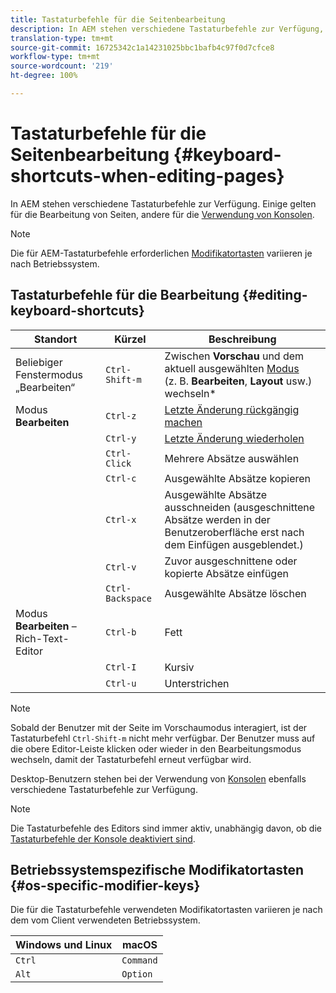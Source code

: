 ```yaml
---
title: Tastaturbefehle für die Seitenbearbeitung
description: In AEM stehen verschiedene Tastaturbefehle zur Verfügung, darunter auch Befehle für die Bearbeitung von Seiten.
translation-type: tm+mt
source-git-commit: 16725342c1a14231025bbc1bafb4c97f0d7cfce8
workflow-type: tm+mt
source-wordcount: '219'
ht-degree: 100%

---
```



# Tastaturbefehle für die Seitenbearbeitung {#keyboard-shortcuts-when-editing-pages}

In AEM stehen verschiedene Tastaturbefehle zur Verfügung. Einige gelten für die Bearbeitung von Seiten, andere für die [Verwendung von Konsolen](/help/sites-cloud/authoring/getting-started/keyboard-shortcuts.md).

>[!NOTE]
>
>Die für AEM-Tastaturbefehle erforderlichen [Modifikatortasten](#os-specific-modifier-keys) variieren je nach Betriebssystem.

## Tastaturbefehle für die Bearbeitung {#editing-keyboard-shortcuts}

| Standort | Kürzel | Beschreibung |
|---|---|---|
| Beliebiger Fenstermodus „Bearbeiten“ | `Ctrl-Shift-m` | Zwischen **Vorschau** und dem aktuell ausgewählten [Modus](/help/sites-cloud/authoring/fundamentals/environment-tools.md#page-modes)</a> (z. B. **Bearbeiten**, **Layout** usw.) wechseln* |
| Modus **Bearbeiten** | `Ctrl-z` | [Letzte Änderung rückgängig machen](/help/sites-cloud/authoring/fundamentals/editing-content.md#undoing-and-redoing-page-edits) |
|  | `Ctrl-y` | [Letzte Änderung wiederholen](/help/sites-cloud/authoring/fundamentals/editing-content.md#undoing-and-redoing-page-edits) |
|  | `Ctrl-Click` | Mehrere Absätze auswählen |
|  | `Ctrl-c` | Ausgewählte Absätze kopieren |
|  | `Ctrl-x` | Ausgewählte Absätze ausschneiden (ausgeschnittene Absätze werden in der Benutzeroberfläche erst nach dem Einfügen ausgeblendet.) |
|  | `Ctrl-v` | Zuvor ausgeschnittene oder kopierte Absätze einfügen |
|  | `Ctrl-Backspace` | Ausgewählte Absätze löschen |
| Modus **Bearbeiten** – Rich-Text-Editor | `Ctrl-b` | Fett |
|  | `Ctrl-I` | Kursiv |
|  | `Ctrl-u` | Unterstrichen |

>[!NOTE]
>
>Sobald der Benutzer mit der Seite im Vorschaumodus interagiert, ist der Tastaturbefehl `Ctrl-Shift-m` nicht mehr verfügbar. Der Benutzer muss auf die obere Editor-Leiste klicken oder wieder in den Bearbeitungsmodus wechseln, damit der Tastaturbefehl erneut verfügbar wird.

Desktop-Benutzern stehen bei der Verwendung von [Konsolen](/help/sites-cloud/authoring/getting-started/keyboard-shortcuts.md) ebenfalls verschiedene Tastaturbefehle zur Verfügung.

>[!NOTE]
>
>Die Tastaturbefehle des Editors sind immer aktiv, unabhängig davon, ob die [Tastaturbefehle der Konsole deaktiviert sind](/help/sites-cloud/authoring/getting-started/keyboard-shortcuts.md#deactivating-keyboard-shortcuts).

## Betriebssystemspezifische Modifikatortasten {#os-specific-modifier-keys}

Die für die Tastaturbefehle verwendeten Modifikatortasten variieren je nach dem vom Client verwendeten Betriebssystem.

| Windows und Linux | macOS |
|---|---|
| `Ctrl` | `Command` |
| `Alt` | `Option` |
